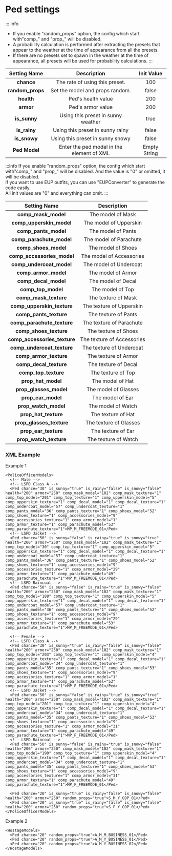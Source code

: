 # Ped settings

::: info

- If you enable \"random_props\" option, the config which start with\"comp\_\" and \"prop\_\" will be disabled.
- A probability calculation is performed after extracting the presets that appear to the weather at the time of appearance from all the presets.
- If there are no presets set to spawn in the weather at the time of appearance, all presets will be used for probability calculations.
  :::

|              Setting Name             |                   Description                   |  Init Value  |
| :-----------------------------------: | :---------------------------------------------: | :----------: |
|               **chance**              |  The rate of using this preset. |      100     |
| **random_props** | Set the model and props random. |     false    |
|               **health**              |                Ped's health value               |      200     |
|               **armor**               |                Ped's armor value                |      200     |
|   **is_sunny**   |        Using this preset in sunny weather       |     true     |
|   **is_rainy**   |         Using this preset in sunny rainy        |     false    |
|   **is_snowy**   |         Using this preset in sunny snowy        |     false    |
|             **Ped Model**             |    Enter the ped model in the element of XML    | Empty String |

:::info
If you enable \"random_props\" option, the config which start with\"comp\_\" and \"prop\_\" will be disabled.
And the value is \"0\" or omitted, it will be disabled.<br/>
If you want to use EUP outfits, you can use \"EUPConverter\" to generate the code easily.<br/>
All init values are \"0\" and everything can omit.
:::

|                              Setting Name                              |         Description        |
| :--------------------------------------------------------------------: | :------------------------: |
|      **comp_mask_model**     |      The model of Mask     |
|   **comp_upperskin_model**   |   The model of Upperskin   |
|     **comp_pants_model**     |     The model of Pants     |
|   **comp_parachute_model**   |   The model of Parachute   |
|     **comp_shoes_model**     |     The model of Shoes     |
|  **comp_accessories_model**  |  The model of Accessories  |
|   **comp_undercoat_model**   |   The model of Undercoat   |
|     **comp_armor_model**     |     The model of Armor     |
|     **comp_decal_model**     |     The model of Decal     |
|      **comp_top_model**      |      The model of Top      |
|     **comp_mask_texture**    |     The texture of Mask    |
|  **comp_upperskin_texture**  |  The texture of Upperskin  |
|    **comp_pants_texture**    |    The texture of Pants    |
|  **comp_parachute_texture**  |  The texture of Parachute  |
|    **comp_shoes_texture**    |    The texture of Shoes    |
| **comp_accessories_texture** | The texture of Accessories |
|  **comp_undercoat_texture**  |  The texture of Undercoat  |
|    **comp_armor_texture**    |    The texture of Armor    |
|    **comp_decal_texture**    |    The texture of Decal    |
|     **comp_top_texture**     |     The texture of Top     |
|      **prop_hat_model**      |      The model of Hat      |
|    **prop_glasses_model**    |    The model of Glasses    |
|      **prop_ear_model**      |      The model of Ear      |
|     **prop_watch_model**     |     The model of Watch     |
|     **prop_hat_texture**     |     The texture of Hat     |
|   **prop_glasses_texture**   |   The texture of Glasses   |
|     **prop_ear_texture**     |     The texture of Ear     |
|    **prop_watch_texture**    |    The texture of Watch    |

### XML Example

Example 1

```xml:line-numbers
<PoliceOfficerModels>
  <!-- Male -->
  <!-- LSPD Class A -->
  <Ped chance="30" is_sunny="true" is_rainy="false" is_snowy="false" health="200" armor="250" comp_mask_model="102" comp_mask_texture="1" comp_top_model="201" comp_top_texture="1" comp_upperskin_model="5" comp_upperskin_texture="1" comp_decal_model="1" comp_decal_texture="1" comp_undercoat_model="57" comp_undercoat_texture="1" comp_pants_model="36" comp_pants_texture="1" comp_shoes_model="52" comp_shoes_texture="1" comp_accessories_model="9" comp_accessories_texture="1" comp_armor_model="1" comp_armor_texture="1" comp_parachute_model="53" comp_parachute_texture="1">MP_M_FREEMODE_01</Ped>
  <!-- LSPD Jacket -->
  <Ped chance="50" is_sunny="false" is_rainy="true" is_snowy="true" health="200" armor="250" comp_mask_model="102" comp_mask_texture="1" comp_top_model="30" comp_top_texture="1" comp_upperskin_model="5" comp_upperskin_texture="1" comp_decal_model="1" comp_decal_texture="1" comp_undercoat_model="57" comp_undercoat_texture="1" comp_pants_model="36" comp_pants_texture="1" comp_shoes_model="52" comp_shoes_texture="1" comp_accessories_model="9" comp_accessories_texture="1" comp_armor_model="29" comp_armor_texture="1" comp_parachute_model="49" comp_parachute_texture="1">MP_M_FREEMODE_01</Ped>
  <!-- LSPD Raincoat -->
  <Ped chance="50" is_sunny="false" is_rainy="true" is_snowy="false" health="200" armor="250" comp_mask_model="102" comp_mask_texture="1" comp_top_model="188" comp_top_texture="1" comp_upperskin_model="5" comp_upperskin_texture="1" comp_decal_model="1" comp_decal_texture="1" comp_undercoat_model="57" comp_undercoat_texture="1" comp_pants_model="36" comp_pants_texture="1" comp_shoes_model="52" comp_shoes_texture="1" comp_accessories_model="9" comp_accessories_texture="1" comp_armor_model="29" comp_armor_texture="1" comp_parachute_model="53" comp_parachute_texture="1">MP_M_FREEMODE_01</Ped>

  <!-- Female -->
  <!-- LSPD Class A -->
  <Ped chance="30" is_sunny="true" is_rainy="false" is_snowy="false" health="200" armor="250" comp_mask_model="102" comp_mask_texture="1" comp_top_model="203" comp_top_texture="1" comp_upperskin_model="4" comp_upperskin_texture="1" comp_decal_model="1" comp_decal_texture="1" comp_undercoat_model="34" comp_undercoat_texture="1" comp_pants_model="35" comp_pants_texture="1" comp_shoes_model="53" comp_shoes_texture="1" comp_accessories_model="9" comp_accessories_texture="1" comp_armor_model="1" comp_armor_texture="1" comp_parachute_model="53" comp_parachute_texture="1">MP_F_FREEMODE_01</Ped>
  <!-- LSPD Jacket -->
  <Ped chance="50" is_sunny="false" is_rainy="true" is_snowy="true" health="200" armor="250" comp_mask_model="102" comp_mask_texture="1" comp_top_model="201" comp_top_texture="1" comp_upperskin_model="4" comp_upperskin_texture="1" comp_decal_model="1" comp_decal_texture="1" comp_undercoat_model="34" comp_undercoat_texture="1" comp_pants_model="35" comp_pants_texture="1" comp_shoes_model="53" comp_shoes_texture="1" comp_accessories_model="9" comp_accessories_texture="1" comp_armor_model="31" comp_armor_texture="1" comp_parachute_model="49" comp_parachute_texture="1">MP_F_FREEMODE_01</Ped>
  <!-- LSPD Raincoat -->
  <Ped chance="50" is_sunny="false" is_rainy="true" is_snowy="false" health="200" armor="250" comp_mask_model="102" comp_mask_texture="1" comp_top_model="190" comp_top_texture="1" comp_upperskin_model="4" comp_upperskin_texture="1" comp_decal_model="1" comp_decal_texture="1" comp_undercoat_model="34" comp_undercoat_texture="1" comp_pants_model="35" comp_pants_texture="1" comp_shoes_model="53" comp_shoes_texture="1" comp_accessories_model="9" comp_accessories_texture="1" comp_armor_model="31" comp_armor_texture="1" comp_parachute_model="49" comp_parachute_texture="1">MP_F_FREEMODE_01</Ped>

  <Ped chance="20" is_sunny="true" is_rainy="false" is_snowy="false" health="200" armor="250" random_props="true">S_M_Y_COP_01</Ped>
  <Ped chance="20" is_sunny="true" is_rainy="false" is_snowy="false" health="200" armor="250" random_props="true">S_F_Y_COP_01</Ped>
</PoliceOfficerModels>
```

Example 2

```xml:line-numbers
<HostageModels>
  <Ped chance="20" random_props="true">A_M_M_BUSINESS_01</Ped>
  <Ped chance="20" random_props="true">A_M_Y_BUSINESS_01</Ped>
  <Ped chance="20" random_props="true">A_M_Y_BUSINESS_02</Ped>
</HostageModels>
```
